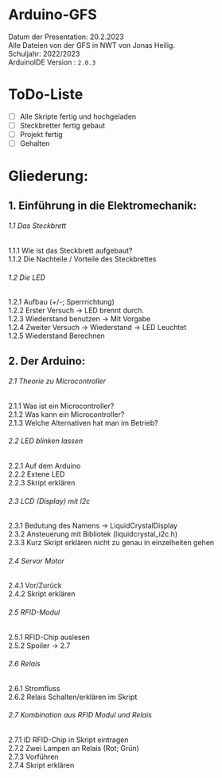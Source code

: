 # Arduino-GFS
Datum der Presentation: 20.2.2023 <br>
Alle Dateien von der GFS in NWT von Jonas Heilig. <br>
Schuljahr: 2022/2023 <br>
ArduinoIDE Version : ```2.0.3```

# ToDo-Liste
- [ ] Alle Skripte fertig und hochgeladen
- [ ] Steckbretter fertig gebaut
- [ ] Projekt fertig
- [ ] Gehalten

# Gliederung:
## 1. Einführung in die Elektromechanik:
###### 1.1 Das Steckbrett
1.1.1 Wie ist das Steckbrett aufgebaut? <br>
1.1.2 Die Nachteile / Vorteile des Steckbrettes
###### 1.2 Die LED
1.2.1 Aufbau (+/-; Sperrrichtung) <br>
1.2.2 Erster Versuch -> LED brennt durch. <br>
1.2.3 Wiederstand benutzen -> Mit Vorgabe <br>
1.2.4 Zweiter Versuch -> Wiederstand -> LED Leuchtet <br>
1.2.5 Wiederstand Berechnen
   
## 2. Der Arduino:
###### 2.1 Theorie zu Microcontroller
2.1.1 Was ist ein Microcontroller? <br>
2.1.2 Was kann ein Microcontroller? <br>
2.1.3 Welche Alternativen hat man im Betrieb?
###### 2.2 LED blinken lassen
2.2.1 Auf dem Arduino <br>
2.2.2 Extene LED <br>
2.2.3 Skript erklären
###### 2.3 LCD (Display) mit I2c
2.3.1 Bedutung des Namens -> LiquidCrystalDisplay <br>
2.3.2 Ansteuerung mit Bibliotek (liquidcrystal_i2c.h) <br>
2.3.3 Kurz Skript erklären nicht zu genau in einzelheiten gehen
###### 2.4 Servor Motor
2.4.1 Vor/Zurück <br>
2.4.2 Skript erklären
###### 2.5 RFID-Modul
2.5.1 RFID-Chip auslesen <br>
2.5.2 Spoiler -> 2.7
###### 2.6 Relais
2.6.1 Stromfluss <br>
2.6.2 Relais Schalten/erklären im Skript
###### 2.7 Kombination aus RFID Modul und Relais
2.7.1 ID RFID-Chip in Skript eintragen <br>
2.7.2 Zwei Lampen an Relais (Rot; Grün) <br>
2.7.3 Vorführen <br>
2.7.4 Skript erklären
